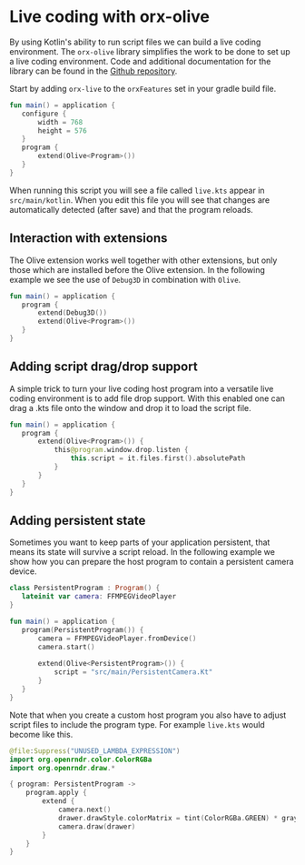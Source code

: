 
 # Live coding with orx-olive 
 
 By using Kotlin's ability to run script files we can build a live coding environment. The `orx-olive` library 
simplifies the work to be done to set up a live coding environment. Code and additional documentation for the library
can be found in the [Github repository](https://github.com/openrndr/orx/tree/master/orx-olive).

Start by adding `orx-live` to the `orxFeatures` set in your gradle build file. 
 
 ```kotlin
fun main() = application {
    configure {
        width = 768
        height = 576
    }
    program {
        extend(Olive<Program>())
    }
}
``` 
 
 When running this script you will see a file called `live.kts` appear in `src/main/kotlin`. When you edit
this file you will see that changes are automatically detected (after save) and that the program reloads.  
 
 ## Interaction with extensions 
 
 The Olive extension works well together with other extensions, but only those which are installed before
the Olive extension. In the following example we see the use of `Debug3D` in combination with `Olive`. 
 
 ```kotlin
fun main() = application {
    program {
        extend(Debug3D())
        extend(Olive<Program>())
    }
}
``` 
 
 ## Adding script drag/drop support 
 
 A simple trick to turn your live coding host program into a versatile live coding environment is to add
file drop support. With this enabled one can drag a .kts file onto the window and drop it to load the script file. 
 
 ```kotlin
fun main() = application {
    program {
        extend(Olive<Program>()) {
            this@program.window.drop.listen {
                this.script = it.files.first().absolutePath
            }
        }
    }
}
``` 
 
 ## Adding persistent state 
 
 Sometimes you want to keep parts of your application persistent, that means its state will survive a script reload.
In the following example we show how you can prepare the host program to contain a persistent camera device. 
 
 ```kotlin
class PersistentProgram : Program() {
    lateinit var camera: FFMPEGVideoPlayer
}

fun main() = application {
    program(PersistentProgram()) {
        camera = FFMPEGVideoPlayer.fromDevice()
        camera.start()
        
        extend(Olive<PersistentProgram>()) {
            script = "src/main/PersistentCamera.Kt"
        }
    }
}
``` 
 
 Note that when you create a custom host program you also have to adjust script files to include the program
type. For example `live.kts` would become like this.
```kotlin
@file:Suppress("UNUSED_LAMBDA_EXPRESSION")
import org.openrndr.color.ColorRGBa
import org.openrndr.draw.*

{ program: PersistentProgram ->
    program.apply {
        extend {
            camera.next()
            drawer.drawStyle.colorMatrix = tint(ColorRGBa.GREEN) * grayscale(0.0, 0.0, 1.0)
            camera.draw(drawer)
        }
    }
}         
```          
